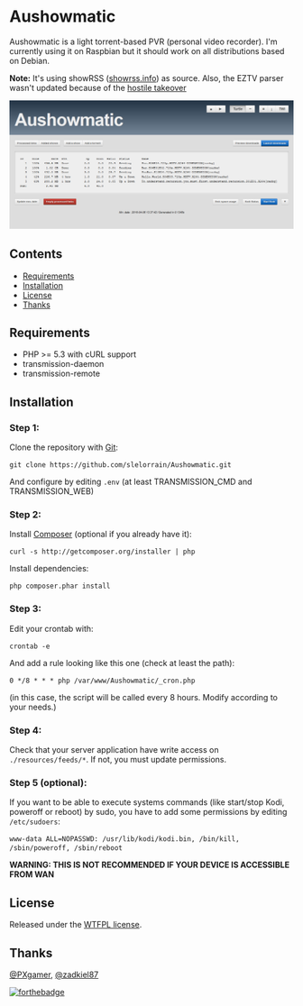 # Aushowmatic

Aushowmatic is a light torrent-based PVR (personal video recorder). I'm currently using it on Raspbian but it should work on all distributions based on Debian.

**Note:** It's using showRSS ([showrss.info]) as source. Also, the EZTV parser wasn't updated because of the [hostile takeover](https://en.wikipedia.org/wiki/EZTV#Hostile_takeover)

![Screenshot](resources/screenshot.png?raw=true)

## Contents

* [Requirements](#requirements)
* [Installation](#installation)
* [License](#license)
* [Thanks](#thanks)

## Requirements

- PHP >= 5.3 with cURL support
- transmission-daemon
- transmission-remote

## Installation

### Step 1:
Clone the repository with [Git]:
```
git clone https://github.com/slelorrain/Aushowmatic.git
```

And configure by editing `.env` (at least TRANSMISSION_CMD and TRANSMISSION_WEB)

### Step 2:
Install [Composer] (optional if you already have it):
```
curl -s http://getcomposer.org/installer | php
```

Install dependencies:
```
php composer.phar install
```

### Step 3:
Edit your crontab with:
```
crontab -e
```

And add a rule looking like this one (check at least the path):
```
0 */8 * * * php /var/www/Aushowmatic/_cron.php
```
(in this case, the script will be called every 8 hours. Modify according to your needs.)

### Step 4:
Check that your server application have write access on `./resources/feeds/*`. If not, you must update permissions.

### Step 5 (optional):
If you want to be able to execute systems commands (like start/stop Kodi, poweroff or reboot) by sudo, you have to add some permissions by editing `/etc/sudoers`:
```
www-data ALL=NOPASSWD: /usr/lib/kodi/kodi.bin, /bin/kill, /sbin/poweroff, /sbin/reboot
```

**WARNING: THIS IS NOT RECOMMENDED IF YOUR DEVICE IS ACCESSIBLE FROM WAN**

## License

Released under the [WTFPL license].

## Thanks

[@PXgamer](https://github.com/PXgamer), [@zadkiel87](https://github.com/zadkiel87)

[![forthebadge](http://forthebadge.com/images/badges/built-with-love.svg)](http://forthebadge.com)

[Git]: https://git-scm.com
[Composer]: https://getcomposer.org
[showrss.info]: https://showrss.info
[WTFPL license]: http://www.wtfpl.net
